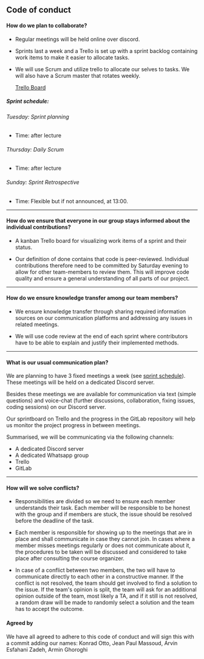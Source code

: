 ## Code of conduct

#### How do we plan to collaborate?
* Regular meetings will be held online over discord.

* Sprints last a week and a Trello is set up with a sprint backlog containing work items to make it easier to allocate tasks.

* We will use Scrum and utilize trello to allocate our selves to tasks. We will also have a Scrum master that rotates weekly.

    [Trello Board](https://trello.com/b/IhibG1ul)
##### Sprint schedule: 

###### Tuesday: Sprint planning
* Time: after lecture

###### Thursday: Daily Scrum
* Time: after lecture

###### Sunday: Sprint Retrospective
* Time: Flexible but if not announced, at 13:00.


______

#### How do we ensure that everyone in our group stays informed about the individual contributions?
* A kanban Trello board for visualizing work items of a sprint and their status.

* Our definition of done contains that code is peer-reviewed. Individual contributions therefore need to be committed by Saturday evening to allow for other team-members to review them. This will improve code quality and ensure a general understanding of all parts of our project.
______

#### How do we ensure knowledge transfer among our team members?
* We ensure knowledge transfer through sharing required information sources on our communication platforms and addressing any issues in related meetings.

* We will use code review at the end of each sprint where contributors have to be able to explain and justify their implemented methods.  

______

#### What is our usual communication plan?

We are planning to have 3 fixed meetings a week (see [sprint schedule](#sprint-schedule)). These meetings will be held on a dedicated Discord server.

Besides these meetings we are available for communication via text (simple questions) and voice-chat (further discussions, collaboration, fixing issues, coding sessions) on our Discord server.

Our sprintboard on Trello and the progress in the GitLab repository will help us monitor the project progress in between meetings.

Summarised, we will be communicating via the following channels:
- A dedicated Discord server
- A dedicated Whatsapp group
- Trello
- GitLab

______

#### How will we solve conflicts? 

* Responsibilities are divided so we need to ensure each member understands their task. Each member will be responsible to be honest with the group and if members are stuck, the issue should be resolved before the deadline of the task. 

* Each member is responsible for showing up to the meetings that are in place and shall communicate in case they cannot join. In cases where a member misses meetings regularly or does not communicate about it, the procedures to be taken will be discussed and considered to take place after consulting the course organizer.

* In case of a conflict between two members, the two will have to communicate directly to each other in a constructive manner. If the conflict is not resolved, the team should get involved to find a solution to the issue. If the team's opinion is split, the team will ask for an additional opinion outside of the team, most likely a TA, and if it still is not resolved, a random draw will be made to randomly select a solution and the team has to accept the outcome.


#### Agreed by

We have all agreed to adhere to this code of conduct and will sign this with a commit adding our names:
Konrad Otto, Jean Paul Massoud, Arvin Esfahani Zadeh, Armin Ghoroghi
